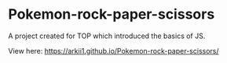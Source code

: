# Pokemon-rock-paper-scissors

A project created for TOP which introduced the basics of JS.

View here: https://arkii1.github.io/Pokemon-rock-paper-scissors/

